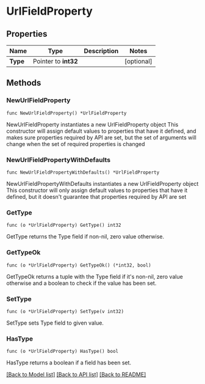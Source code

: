 # UrlFieldProperty

## Properties

Name | Type | Description | Notes
------------ | ------------- | ------------- | -------------
**Type** | Pointer to **int32** |  | [optional] 

## Methods

### NewUrlFieldProperty

`func NewUrlFieldProperty() *UrlFieldProperty`

NewUrlFieldProperty instantiates a new UrlFieldProperty object
This constructor will assign default values to properties that have it defined,
and makes sure properties required by API are set, but the set of arguments
will change when the set of required properties is changed

### NewUrlFieldPropertyWithDefaults

`func NewUrlFieldPropertyWithDefaults() *UrlFieldProperty`

NewUrlFieldPropertyWithDefaults instantiates a new UrlFieldProperty object
This constructor will only assign default values to properties that have it defined,
but it doesn't guarantee that properties required by API are set

### GetType

`func (o *UrlFieldProperty) GetType() int32`

GetType returns the Type field if non-nil, zero value otherwise.

### GetTypeOk

`func (o *UrlFieldProperty) GetTypeOk() (*int32, bool)`

GetTypeOk returns a tuple with the Type field if it's non-nil, zero value otherwise
and a boolean to check if the value has been set.

### SetType

`func (o *UrlFieldProperty) SetType(v int32)`

SetType sets Type field to given value.

### HasType

`func (o *UrlFieldProperty) HasType() bool`

HasType returns a boolean if a field has been set.


[[Back to Model list]](../README.md#documentation-for-models) [[Back to API list]](../README.md#documentation-for-api-endpoints) [[Back to README]](../README.md)


